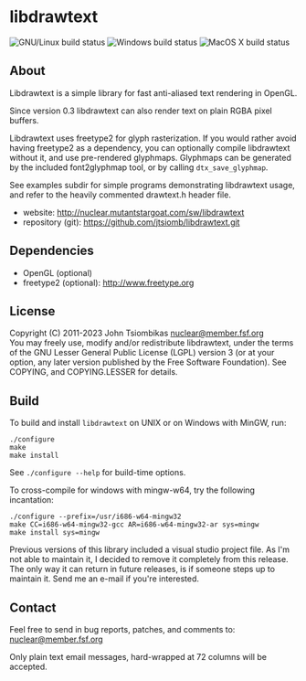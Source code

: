 libdrawtext
===========

![GNU/Linux build status](https://github.com/jtsiomb/libdrawtext/actions/workflows/build_gnulinux.yml/badge.svg)
![Windows build status](https://github.com/jtsiomb/libdrawtext/actions/workflows/build_win_mingw.yml/badge.svg)
![MacOS X build status](https://github.com/jtsiomb/libdrawtext/actions/workflows/build_macosx.yml/badge.svg)

About
-----
Libdrawtext is a simple library for fast anti-aliased text rendering in OpenGL.

Since version 0.3 libdrawtext can also render text on plain RGBA pixel buffers.

Libdrawtext uses freetype2 for glyph rasterization. If you would rather avoid
having freetype2 as a dependency, you can optionally compile libdrawtext
without it, and use pre-rendered glyphmaps. Glyphmaps can be generated by the
included font2glyphmap tool, or by calling `dtx_save_glyphmap`.

See examples subdir for simple programs demonstrating libdrawtext usage, and
refer to the heavily commented drawtext.h header file.

- website: http://nuclear.mutantstargoat.com/sw/libdrawtext
- repository (git): https://github.com/jtsiomb/libdrawtext.git

Dependencies
------------
- OpenGL (optional)
- freetype2 (optional): http://www.freetype.org

License
-------
Copyright (C) 2011-2023 John Tsiombikas <nuclear@member.fsf.org>  
You may freely use, modify and/or redistribute libdrawtext, under the terms of
the GNU Lesser General Public License (LGPL) version 3 (or at your option, any
later version published by the Free Software Foundation). See COPYING, and
COPYING.LESSER for details.

Build
-----
To build and install `libdrawtext` on UNIX or on Windows with MinGW, run:

    ./configure
    make
    make install

See `./configure --help` for build-time options. 

To cross-compile for windows with mingw-w64, try the following incantation:

    ./configure --prefix=/usr/i686-w64-mingw32
    make CC=i686-w64-mingw32-gcc AR=i686-w64-mingw32-ar sys=mingw
    make install sys=mingw

Previous versions of this library included a visual studio project file. As I'm
not able to maintain it, I decided to remove it completely from this release.
The only way it can return in future releases, is if someone steps up to
maintain it. Send me an e-mail if you're interested.

Contact
-------
Feel free to send in bug reports, patches, and comments to: nuclear@member.fsf.org

Only plain text email messages, hard-wrapped at 72 columns will be accepted.
